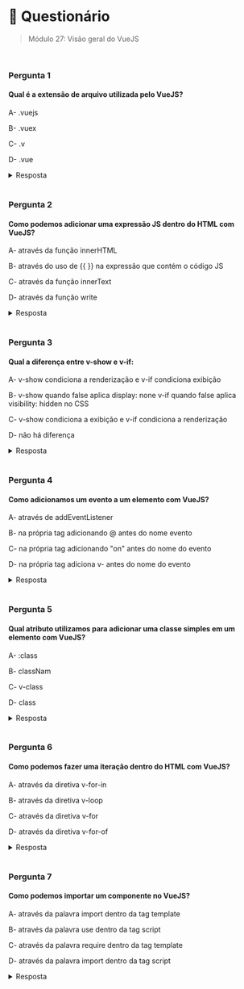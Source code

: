 # 📌 Questionário
> Módulo 27: Visão geral do VueJS

<br>

### Pergunta 1
#### Qual é a extensão de arquivo utilizada pelo VueJS?
A- .vuejs

B- .vuex

C- .v

D- .vue

<details>
    <summary>Resposta</summary>

    .vue

    A alternativa correta é a opção ".vue" porque o Vue.js utiliza arquivos com a extensão ".vue" para organizar seus componentes. Esses arquivos contêm a marcação HTML, código JavaScript e estilos CSS relacionados a um componente Vue específico. As demais alternativas estão erradas, pois não correspondem à extensão de arquivo usada pelo Vue.js.
</details>

<br>

### Pergunta 2
#### Como podemos adicionar uma expressão JS dentro do HTML com VueJS?
A- através da função innerHTML

B- através do uso de {{ }} na expressão que contém o código JS

C- através da função innerText

D- através da função write

<details>
    <summary>Resposta</summary>
    
    através do uso de {{ }} na expressão que contém o código JS

    A alternativa correta é a opção "através do uso de {{ }} na expressão que contém o código JS" porque, no Vue.js, você pode adicionar expressões JavaScript em templates HTML usando a sintaxe de interpolação de Vue, que consiste em colocar o código JavaScript entre chaves duplas duplas ({{ }}). Isso permite que o Vue.js avalie a expressão e exiba o resultado no HTML renderizado. As demais alternativas estão erradas, pois não representam a forma correta de incorporar expressões JavaScript em um template Vue.js.
</details>

<br>


### Pergunta 3
#### Qual a diferença entre v-show e v-if:
A- v-show condiciona a renderização e v-if condiciona exibição

B- v-show quando false aplica display: none v-if quando false aplica visibility: hidden no CSS

C- v-show condiciona a exibição e v-if condiciona a renderização

D- não há diferença

<details>
    <summary>Resposta</summary>
    
    v-show condiciona a exibição e v-if condiciona a renderização

    A resposta correta é " v-show condiciona a exibição e v-if condiciona a renderização", pois com o v-show teremos a alternância entre o display: block e none, o elemento existirá sempre no HTML, porém nem sempre estará visível. Já com o v-if estamos condicionando a renderização, quando a condição for falsa não teremos a presença do elemento no código HTML.
</details>

<br>

### Pergunta 4
#### Como adicionamos um evento a um elemento com VueJS?
A- através de addEventListener

B- na própria tag adicionando @ antes do nome evento

C- na própria tag adicionando "on" antes do nome do evento

D- na própria tag adiciona v- antes do nome do evento

<details>
    <summary>Resposta</summary>
    
    na própria tag adicionando @ antes do nome do evento

    A alternativa correta é a opção "na própria tag adicionando @ antes do nome do evento" porque, em Vue.js, você pode adicionar eventos diretamente a elementos HTML em seu template usando a sintaxe de diretiva de evento. Ao colocar "@" seguido pelo nome do evento desejado, você está associando uma expressão ou nome de método no Vue.js que será executado quando o evento ocorrer. As demais alternativas estão erradas: "através de addEventListener" não é a maneira típica de adicionar eventos no Vue.js, "na própria tag adicionando "on" antes do nome do evento" não segue a sintaxe padrão do Vue.js para eventos, e "na própria tag adiciona v- antes do nome do evento" também não é a sintaxe correta para adicionar eventos em templates Vue.js.
</details>

<br>

### Pergunta 5
#### Qual atributo utilizamos para adicionar uma classe simples em um elemento com VueJS?
A- :class

B- classNam

C- v-class

D- class

<details>
    <summary>Resposta</summary>
    
    class

    A resposta correta é "class". O código de template escrito no VueJS é basicamente HTML, por isso ao termos uma classe simples, estática, utilizamos o atributo class. Caso necessite que uma classe seja adicionada dinamicamente podemos utilizar :class ou v-class.
</details>

<br>

### Pergunta 6
#### Como podemos fazer uma iteração dentro do HTML com VueJS?
A- através da diretiva v-for-in

B- através da diretiva v-loop

C- através da diretiva v-for

D- através da diretiva v-for-of

<details>
    <summary>Resposta</summary>
    
    através da diretiva v-for

    A alternativa correta é a opção "através da diretiva v-for". Esta afirmação está correta porque, no Vue.js, a diretiva "v-for" é usada para fazer iterações em elementos HTML. Ela permite que você renderize uma lista de itens diretamente no template do Vue.js, criando repetições de elementos com base em uma matriz ou objeto. As demais alternativas estão erradas porque não são diretivas válidas no Vue.js para realizar iterações dentro do HTML.
</details>

<br>

### Pergunta 7
#### Como podemos importar um componente no VueJS?
A- através da palavra import dentro da tag template

B- através da palavra use dentro da tag script

C- através da palavra require dentro da tag template

D- através da palavra import dentro da tag script

<details>
    <summary>Resposta</summary>
    
    através da palavra import dentro da tag script

    A alternativa correta é a opção "através da palavra import dentro da tag script". Esta afirmação está correta porque, no Vue.js, para importar um componente, você usa a palavra-chave "import" dentro da seção "script" do componente ou arquivo JavaScript. O "import" é usado para trazer um componente de outro arquivo e torná-lo disponível para uso no componente atual. As demais alternativas estão erradas porque não representam a maneira apropriada de importar componentes no Vue.js. A palavra "import" não é usada dentro da tag "template" (opção a) ou da tag "script" com "use" (opção b), e "require" (opção c) é mais comumente associado ao CommonJS e não é a forma recomendada de importar componentes no Vue.js.
</details>